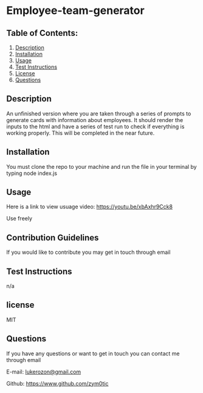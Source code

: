 # Employee-team-generator


  ## Table of Contents:
  1. [Description](#description) 
  2. [Installation](#installation)
  3. [Usage](#usage)
  5. [Test Instructions](#testInstructions)
  6. [License](#license)
  7. [Questions](#questions)
  ## Description 

  An unfinished version where you are taken through a series of prompts to generate cards with information about employees. It should render the inputs to the html and have a series of test run to check if everything is working properly. This will be completed in the near future.


  ## Installation 

  You must clone the repo to your machine and run the file in your terminal by typing node index.js


  ## Usage 
  
  Here is a link to view usuage video: https://youtu.be/xbAxhr9Cck8

  Use freely 


  ## Contribution Guidelines 

  If you would like to contribute you may get in touch through email


  ## Test Instructions 

  n/a


  ## license 

  MIT


  ## Questions 

  If you have any questions or want to get in touch you can contact me through email

  E-mail: lukerozon@gmail.com

  Github: https://www.github.com/zym0tic


